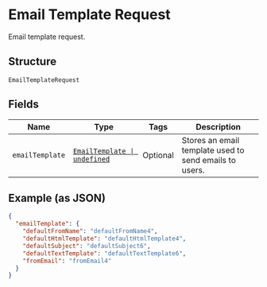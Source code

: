 
# Email Template Request

Email template request.

## Structure

`EmailTemplateRequest`

## Fields

| Name | Type | Tags | Description |
|  --- | --- | --- | --- |
| `emailTemplate` | [`EmailTemplate \| undefined`](../../doc/models/email-template.md) | Optional | Stores an email template used to send emails to users. |

## Example (as JSON)

```json
{
  "emailTemplate": {
    "defaultFromName": "defaultFromName4",
    "defaultHtmlTemplate": "defaultHtmlTemplate4",
    "defaultSubject": "defaultSubject6",
    "defaultTextTemplate": "defaultTextTemplate6",
    "fromEmail": "fromEmail4"
  }
}
```

